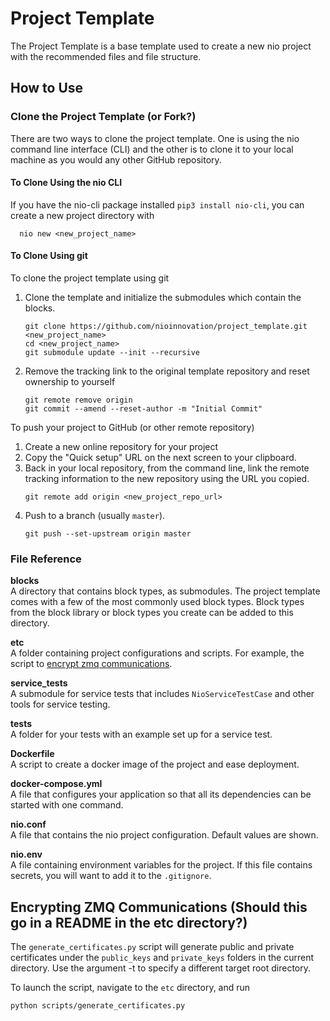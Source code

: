 # Project Template

The Project Template is a base template used to create a new nio project with the recommended files and file structure.

## How to Use

### Clone the Project Template (or Fork?)

  There are two ways to clone the project template. One is using the nio command line interface (CLI) and the other is to clone it to your local machine as you would any other GitHub repository.

#### To Clone Using the nio CLI

  If you have the nio-cli package installed `pip3 install nio-cli`, you can create a new project directory with

  ```
    nio new <new_project_name>
  ```

#### To Clone Using git

To clone the project template using git
1. Clone the template and initialize the submodules which contain the blocks.
    ```
    git clone https://github.com/nioinnovation/project_template.git <new_project_name>
    cd <new_project_name>
    git submodule update --init --recursive
    ```
1. Remove the tracking link to the original template repository and reset ownership to yourself
    ```
    git remote remove origin
    git commit --amend --reset-author -m "Initial Commit"
    ```
To push your project to GitHub (or other remote repository)

1. Create a new online repository for your project
1. Copy the "Quick setup" URL on the next screen to your clipboard.
1. Back in your local repository, from the command line, link the remote tracking information to the new repository using the URL you copied.
    ```
    git remote add origin <new_project_repo_url>
    ```
1. Push to a branch (usually `master`).
    ```
    git push --set-upstream origin master
    ```

### File Reference

**blocks**<br>A directory that contains block types, as submodules. The project template comes with a few of the most commonly used block types. Block types from the block library or block types you create can be added to this directory.

**etc**
<br>A folder containing project configurations and scripts. For example, the script to [encrypt zmq communications](#encrypting-zmq-communications).

**service_tests**<br>A submodule for service tests that includes `NioServiceTestCase` and other tools for service testing.

**tests**<br>A folder for your tests with an example set up for a service test.

**Dockerfile**<br>A script to create a docker image of the project and ease deployment.

**docker-compose.yml**<br>A file that configures your application so that all its dependencies can be started with one command.

**nio.conf**<br>A file that contains the nio project configuration. Default values are shown.

**nio.env**<br>A file containing environment variables for the project. If this file contains secrets, you will want to add it to the `.gitignore`.

## Encrypting ZMQ Communications (Should this go in a README in the etc directory?)

The `generate_certificates.py` script will generate public and private
certificates under the `public_keys` and `private_keys` folders in the current
directory. Use the argument -t to specify a different target root directory.

To launch the script, navigate to the `etc` directory, and run

```
python scripts/generate_certificates.py
```
